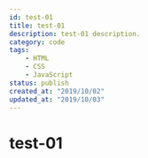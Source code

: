 ```yaml
---
id: test-01
title: test-01
description: test-01 description.
category: code
tags:
    - HTML
    - CSS
    - JavaScript
status: publish
created_at: "2019/10/02"
updated_at: "2019/10/03"
---
```

# test-01